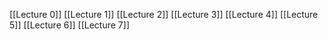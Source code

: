   
[[Lecture 0]]
[[Lecture 1]]
[[Lecture 2]]
[[Lecture 3]]
[[Lecture 4]]
[[Lecture 5]]
[[Lecture 6]]
[[Lecture 7]]